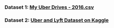 ### Dataset 1:       [My Uber Drives - 2016.csv](https://www.kaggle.com/datasets/zusmani/uberdrives)

### Dataset 2:       [Uber and Lyft Dataset on Kaggle](https://www.kaggle.com/datasets/brllrb/uber-and-lyft-dataset-boston-ma)
